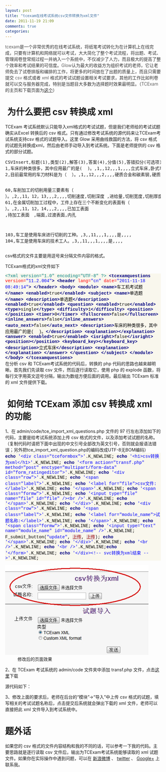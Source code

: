 ```yaml
---
layout: post
title: "tcexam在线考试系统csv文件转换为xml文件"
date: 2011-11-19 21:09
comments: true
categories: 
---
```

<span class="Apple-style-span" style="color: #333333; font-weight: 300;">tcexam是一个非常优秀的在线考试系统，将纸笔考试转化为在计算机上在线完成，只要有计算机和网络就可以考试，大大简化了整个考试流程，将出题、考试、管理阅卷登常规过程一并纳入一个系统中，不仅减少了人力，而且极大的提高了整个效率和考试结果的可信度。Glow认为最大的收益方为组织考试的老师，它让老师免去了试卷排版和编排的工作，将更多的时间放在了出题的质量上，而且只需要提交 csv 格式或者 xml 格式的考试试题设置相关考试要求，其他的工作比如判卷就可以交与服务器完成，特别是当题目大多数为选择题时效果最明显。（TCExam的主页和下载页面为</span><a style="font-weight: 300;" href="http://www.tcexam.org/" target="_blank">这个</a><span class="Apple-style-span" style="color: #333333; font-weight: 300;">）</span>
<h1> 为什么要把 csv 转换成 xml</h1>
TCExam 考试系统默认只能导入xml格式的考试试题，但是我们老师给的考试试题确实从Excel 转换后的 csv 格式。只有通过修改考试系统的源代码来让TCExam考试系统支持csv 格式的试题导入。这里 Glow 采用曲线救国的方法，将 csv 格式的试题先转换成xml，然后由老师手动导入到考试系统。下面是老师提供的 csv 格式的部分试题。<!--more-->
<pre>CSVInsert,标题(1),类型(2),解答(3),答案(4),分值(5),答错扣分(可选项)(6),分级level(7),Tag(8),留空列(9),留空列(10),选项A(11),选项B(12),选项C(13)…,选项D(14),选项E(15)
1,车床的种类很多，其中应用最广的是(  )。,1,,12,,,1,,,,立式车床,卧式车床,仪表车床,转塔车床,
2,目前最常用的车刀材料是为（  ）。,1,,12,,,2,,,,硬质合金和碳素钢,硬质合金和高速钢,碳素钢和高速钢,硬质合金和45号钢,

60,车削加工的切削用量三要素有（  ）。,2,,11，12，13,,,2,,,,切削速度,切削深度     ,进给量,切削宽度,切削厚度
61,在金属切削加工过程中，工件上存在三个不断变化的表面有（  ）。,2,,11，12，14,,,2,,,,已加工表面 ,待加工表面　,端面,过渡表面,内孔

103,车工是使用车床进行切削的工种。,3,,11,,,1,,,,是,,,,
104,车工是使用车床的技术工人。,3,,11,,,1,,,,是,,,,</pre>
csv格式的文件主要是用逗号来分隔文件内容的格式。

TCExam格式的xml文件如下
<div class="source" style="font-family: Consolas, 'Lucida Console', 'Courier New'; color: #000000; background-color: #f9f7ed;"><span style="color: #008080;">&lt;?xml version="1.0" encoding="UTF-8" ?&gt;</span>
<span style="color: #000080; font-weight: bold;">&lt;tcexamquestions</span> <span style="color: #ff0000;">version=</span><span style="color: #0000ff;">"11.2.004"</span><span style="color: #000080; font-weight: bold;">&gt;</span>
<span style="color: #000080; font-weight: bold;">&lt;header</span> <span style="color: #ff0000;">lang=</span><span style="color: #0000ff;">"cn"</span> <span style="color: #ff0000;">date=</span><span style="color: #0000ff;">"2011-11-18 08:49:14"</span><span style="color: #000080; font-weight: bold;">&gt;</span>
<span style="color: #000080; font-weight: bold;">&lt;/header&gt;</span>
<span style="color: #000080; font-weight: bold;">&lt;body&gt;</span>
<span style="color: #000080; font-weight: bold;">&lt;module&gt;</span>
<span style="color: #000080; font-weight: bold;">&lt;name&gt;</span>车工机考试题<span style="color: #000080; font-weight: bold;">&lt;/name&gt;</span>
<span style="color: #000080; font-weight: bold;">&lt;enabled&gt;</span>true<span style="color: #000080; font-weight: bold;">&lt;/enabled&gt;</span>
<span style="color: #000080; font-weight: bold;">&lt;subject&gt;</span>
<span style="color: #000080; font-weight: bold;">&lt;name&gt;</span>单选题<span style="color: #000080; font-weight: bold;">&lt;/name&gt;</span>
<span style="color: #000080; font-weight: bold;">&lt;description&gt;</span>单选题<span style="color: #000080; font-weight: bold;">&lt;/description&gt;</span>
<span style="color: #000080; font-weight: bold;">&lt;enabled&gt;</span>true<span style="color: #000080; font-weight: bold;">&lt;/enabled&gt;</span>
<span style="color: #000080; font-weight: bold;">&lt;question&gt;</span>
<span style="color: #000080; font-weight: bold;">&lt;enabled&gt;</span>true<span style="color: #000080; font-weight: bold;">&lt;/enabled&gt;</span>
<span style="color: #000080; font-weight: bold;">&lt;type&gt;</span>single<span style="color: #000080; font-weight: bold;">&lt;/type&gt;</span>
<span style="color: #000080; font-weight: bold;">&lt;difficulty&gt;</span>1<span style="color: #000080; font-weight: bold;">&lt;/difficulty&gt;</span>
<span style="color: #000080; font-weight: bold;">&lt;position&gt;&lt;/position&gt;</span>
<span style="color: #000080; font-weight: bold;">&lt;timer&gt;</span>0<span style="color: #000080; font-weight: bold;">&lt;/timer&gt;</span>
<span style="color: #000080; font-weight: bold;">&lt;fullscreen&gt;</span>false<span style="color: #000080; font-weight: bold;">&lt;/fullscreen&gt;</span>
<span style="color: #000080; font-weight: bold;">&lt;inline_answers&gt;</span>false<span style="color: #000080; font-weight: bold;">&lt;/inline_answers&gt;</span>
<span style="color: #000080; font-weight: bold;">&lt;auto_next&gt;</span>false<span style="color: #000080; font-weight: bold;">&lt;/auto_next&gt;</span>
<span style="color: #000080; font-weight: bold;">&lt;description&gt;</span>车床的种类很多，其中应用最广的是(  )。<span style="color: #000080; font-weight: bold;">&lt;/description&gt;</span>
<span style="color: #000080; font-weight: bold;">&lt;explanation&gt;&lt;/explanation&gt;</span>
<span style="color: #000080; font-weight: bold;">&lt;answer&gt;</span>
<span style="color: #000080; font-weight: bold;">&lt;enabled&gt;</span>true<span style="color: #000080; font-weight: bold;">&lt;/enabled&gt;</span>
<span style="color: #000080; font-weight: bold;">&lt;isright&gt;</span>false<span style="color: #000080; font-weight: bold;">&lt;/isright&gt;</span>
<span style="color: #000080; font-weight: bold;">&lt;position&gt;&lt;/position&gt;</span>
<span style="color: #000080; font-weight: bold;">&lt;keyboard_key&gt;&lt;/keyboard_key&gt;</span>
<span style="color: #000080; font-weight: bold;">&lt;description&gt;</span>立式车床<span style="color: #000080; font-weight: bold;">&lt;/description&gt;</span>
<span style="color: #000080; font-weight: bold;">&lt;explanation&gt;&lt;/explanation&gt;</span>
<span style="color: #000080; font-weight: bold;">&lt;/answer&gt;</span>
<span style="color: #000080; font-weight: bold;">&lt;/question&gt;</span>
<span style="color: #000080; font-weight: bold;">&lt;/subject&gt;</span>
<span style="color: #000080; font-weight: bold;">&lt;/module&gt;</span>
<span style="color: #000080; font-weight: bold;">&lt;/body&gt;</span>
<span style="color: #000080; font-weight: bold;">&lt;/tcexamquestions&gt;</span></div>
在分析 csv 和 TCExam考试系统的代码后，转换的 php 代码的思路也越来越明晰。首先我们先读取 csv 文件，然后逐行读取它，使用 php 的 explode 函数，将每行文字用英文逗号分隔，输出为数组方便后面的调用。最后输出 TCExam 标准的 xml 文件提供下载。
<h1> 如何给 TCExam 添加 csv 转换成 xml 的功能</h1>
1、在 admin/code/tce_import_xml_questions.php 文件的 97 行左右添加如下的代码，主要是给考试系统添加上传 csv 格式的文件，以及添加考试试题的名称。（复制代码时请把下面中出现的中文引号全部改为英文引号，否则就会报语法错误；另外把tce_import_xml_question.php的编码改成UTF-8无BOM编码）
<div class="source" style="font-family: Consolas, 'Lucida Console', 'Courier New'; color: #000000; background-color: #f9f7ed;"><span style="color: #000080; font-weight: bold;">echo</span> <span style="color: #0000ff;">'&lt;div class="tceformbox"&gt;'</span><span style="color: #000000;">.</span><span style="color: #000000;">K_NEWLINE</span>;
<span style="color: #000080; font-weight: bold;">echo</span> <span style="color: #0000ff;">'&lt;h1&gt;csv转换为xml&lt;/h1&gt;'</span><span style="color: #000000;">.</span><span style="color: #000000;">K_NEWLINE</span>;
<span style="color: #000080; font-weight: bold;">echo</span> <span style="color: #0000ff;">'&lt;form action="transf.php" method="post" enctype="multipart/form-data" id="form_ratingeditor"&gt;'</span><span style="color: #000000;">.</span><span style="color: #000000;">K_NEWLINE</span>;
<span style="color: #000080; font-weight: bold;">echo</span> <span style="color: #0000ff;">'&lt;div class="row"&gt;'</span><span style="color: #000000;">.</span><span style="color: #000000;">K_NEWLINE</span>;
<span style="color: #000080; font-weight: bold;">echo</span> <span style="color: #0000ff;">'&lt;span class="label"&gt;'</span><span style="color: #000000;">.</span><span style="color: #000000;">K_NEWLINE</span>;
<span style="color: #000080; font-weight: bold;">echo</span> <span style="color: #0000ff;">'&lt;label for="file"&gt;csv文件:&lt;/label&gt;'</span><span style="color: #000000;">.</span><span style="color: #000000;">K_NEWLINE</span>;
<span style="color: #000080; font-weight: bold;">echo</span> <span style="color: #0000ff;">'&lt;/span&gt;'</span><span style="color: #000000;">.</span><span style="color: #000000;">K_NEWLINE</span>;
<span style="color: #000080; font-weight: bold;">echo</span> <span style="color: #0000ff;">'&lt;span class="formw"&gt;'</span><span style="color: #000000;">.</span><span style="color: #000000;">K_NEWLINE</span>;
<span style="color: #000080; font-weight: bold;">echo</span> <span style="color: #0000ff;">'&lt;input type="file" name="file" id="file" /&gt;&lt;br /&gt;'</span><span style="color: #000000;">.</span><span style="color: #000000;">K_NEWLINE</span>;
<span style="color: #000080; font-weight: bold;">echo</span> <span style="color: #0000ff;">'&lt;/span&gt;'</span><span style="color: #000000;">.</span><span style="color: #000000;">K_NEWLINE</span>;
<span style="color: #000080; font-weight: bold;">echo</span> <span style="color: #0000ff;">'&lt;/div&gt;'</span><span style="color: #000000;">.</span><span style="color: #000000;">K_NEWLINE</span>;
<span style="color: #000080; font-weight: bold;">echo</span> <span style="color: #0000ff;">'&lt;div class="row"&gt;'</span><span style="color: #000000;">.</span><span style="color: #000000;">K_NEWLINE</span>;
<span style="color: #000080; font-weight: bold;">echo</span> <span style="color: #0000ff;">'&lt;span class="label"&gt;'</span><span style="color: #000000;">.</span><span style="color: #000000;">K_NEWLINE</span>;
<span style="color: #000080; font-weight: bold;">echo</span> <span style="color: #0000ff;">'&lt;label for="module_name"&gt;试题名称:&lt;/label&gt;'</span><span style="color: #000000;">.</span><span style="color: #000000;">K_NEWLINE</span>;
<span style="color: #000080; font-weight: bold;">echo</span> <span style="color: #0000ff;">'&lt;/span&gt;'</span><span style="color: #000000;">.</span><span style="color: #000000;">K_NEWLINE</span>;
<span style="color: #000080; font-weight: bold;">echo</span> <span style="color: #0000ff;">'&lt;span class="formw"&gt;'</span><span style="color: #000000;">.</span><span style="color: #000000;">K_NEWLINE</span>;
<span style="color: #000080; font-weight: bold;">echo</span> <span style="color: #0000ff;">'&lt;input type="text" name="module_name" id="module_name" /&gt;'</span><span style="color: #000000;">.</span><span style="color: #000000;">K_NEWLINE</span>;
<span style="color: #000000;">F_submit_button</span>(<span style="color: #0000ff;">"update"</span><span style="color: #000000;">,</span> <span style="color: #a61717; background-color: #e3d2d2;">上传</span><span style="color: #000000;">,</span> <span style="color: #a61717; background-color: #e3d2d2;">上传</span>);
<span style="color: #000080; font-weight: bold;">echo</span> <span style="color: #0000ff;">'&lt;/span&gt;'</span><span style="color: #000000;">.</span><span style="color: #000000;">K_NEWLINE</span>;
<span style="color: #000080; font-weight: bold;">echo</span> <span style="color: #0000ff;">'&lt;/div&gt;'</span><span style="color: #000000;">.</span><span style="color: #000000;">K_NEWLINE</span>;
<span style="color: #000080; font-weight: bold;">echo</span> <span style="color: #0000ff;">'&lt;br /&gt;'</span><span style="color: #000000;">.</span><span style="color: #000000;">K_NEWLINE</span>;
<span style="color: #000080; font-weight: bold;">echo</span> <span style="color: #0000ff;">'&lt;br /&gt;'</span><span style="color: #000000;">.</span><span style="color: #000000;">K_NEWLINE</span>;<span style="color: #000080; font-weight: bold;">echo</span> <span style="color: #0000ff;">'&lt;/form&gt;'</span><span style="color: #000000;">.</span><span style="color: #000000;">K_NEWLINE</span>;
<span style="color: #000080; font-weight: bold;">echo</span> <span style="color: #0000ff;">'&lt;/div&gt;&lt;!-- svc转换为xml结束 --&gt;'</span><span style="color: #000000;">.</span><span style="color: #000000;">K_NEWLINE</span>;</div>
<div class="mceTemp" style="text-align: left;"><dl id="attachment_142150" class="wp-caption alignnone" style="width: 474px;"><dt class="wp-caption-dt"><a href="http://glowface.net/2011/11/tcexam-transform-csv-to-xml/tcexam-csv-xml/" rel="attachment wp-att-142150"><img class="size-full wp-image-142150" title="TCExam-csv-xml" src="/static/images/2011/11/TCExam-csv-xml.jpg" alt="" width="464" height="290" /></a></dt><dd class="wp-caption-dd">修改后的页面效果</dd></dl></div>
2、在 TCExam 考试系统的 admin/code 文件夹中添加 transf.php 文件，点击<a href="https://gist.github.com/1378794" target="_blank">这里</a>下载

源代码如下：

<script src="https://gist.github.com/1378794.js?file=transf.php"></script>

3、修改上面的要求后，老师在后台的“模块”→“导入”中上传 csv 格式的试题，填写相关的考试试题名称后，点击提交后系统就会弹出下载的 xml 文件，老师可以直接把此 xml 文件导入到考试系统中。
<h1>题外话</h1>
如果您的 csv 格式的文件内容结构和我的不同的话，可以参考一下我的代码。主要思路就是逐行读取 csv 文件后，输出为TCExam考试系统能够读取的 xml 试题文件。如果你在实际操作中遇到问题，可以在 <a href="http://weibo.com/jiangbian66" target="_blank">新浪微博</a> 、 <a href="https://twitter.com/#!/glow1n" target="_blank">twitter</a> 、 <a href="https://plus.google.com/u/0/117778352719386861792/posts" target="_blank">Google+</a> 上联系我。